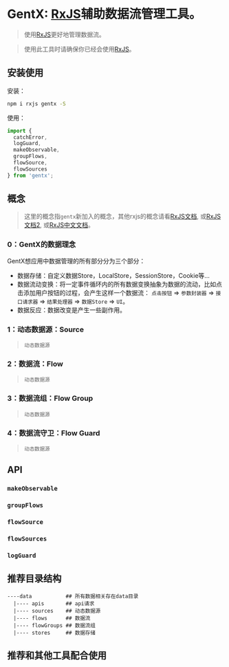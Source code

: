 # GentX: [RxJS](https://github.com/ReactiveX/RxJS)辅助数据流管理工具。

> 使用[RxJS](https://github.com/ReactiveX/RxJS)更好地管理数据流。

> 使用此工具时请确保你已经会使用[RxJS](https://github.com/ReactiveX/RxJS)。

## 安装使用

安装：

```sh
npm i rxjs gentx -S
```

使用：

```js
import {
  catchError,
  logGuard,
  makeObservable,
  groupFlows,
  flowSource,
  flowSources
} from 'gentx';
```

## 概念

> 这里的概念指`gentx`新加入的概念，其他rxjs的概念请看[RxJS文档](http://reactivex.io/rxjs/manual/overview.html), 或[RxJS文档2](https://robin-front.gitbooks.io/rxjs-doc-chinese/content/why_rxjs.html), 或[RxJS中文文档](https://cn.rx.js.org/manual/index.html)。

### 0：GentX的数据理念

GentX想应用中数据管理的所有部分分为三个部分：

- 数据存储：自定义数据Store，LocalStore，SessionStore，Cookie等…
- 数据流动变换：将一定事件循环内的所有数据变换抽象为数据的流动，比如点击添加用户按钮的过程，会产生这样一个数据流： `点击按钮` => `参数封装器` => `接口请求器` => `结果处理器` => `数据Store` => `UI`。
- 数据反应：数据改变是产生一些副作用。

### 1：动态数据源：Source

> `动态数据源`

### 2：数据流：Flow

> `动态数据源`

### 3：数据流组：Flow Group

> `动态数据源`

### 4：数据流守卫：Flow Guard

> `动态数据源`

## API

### `makeObservable`

### `groupFlows`

### `flowSource`

### `flowSources`

### `logGuard`

## 推荐目录结构

```
----data           ## 所有数据相关存在data目录
  |---- apis       ## api请求
  |---- sources    ## 动态数据源
  |---- flows      ## 数据流
  |---- flowGroups ## 数据流组
  |---- stores     ## 数据存储
```

## 推荐和其他工具配合使用

